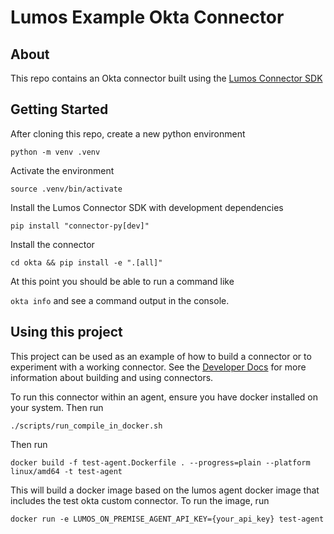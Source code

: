 # Lumos Example Okta Connector

## About
This repo contains an Okta connector built using the [Lumos Connector SDK](https://pypi.org/project/connector-py/#description)

## Getting Started

After cloning this repo, create a new python environment

`python -m venv .venv`

Activate the environment

`source .venv/bin/activate`

Install the Lumos Connector SDK with development dependencies

`pip install "connector-py[dev]"`

Install the connector

`cd okta && pip install -e ".[all]"`

At this point you should be able to run a command like

`okta info` and see a command output in the console.

## Using this project

This project can be used as an example of how to build a connector or to experiment with a working connector. 
See the [Developer Docs](https://developers.lumos.com/docs/connector-sdk-1) for more information about building
and using connectors.

To run this connector within an agent, ensure you have docker installed on your system. Then run

`./scripts/run_compile_in_docker.sh`

Then run 

`docker build -f test-agent.Dockerfile . --progress=plain --platform linux/amd64 -t test-agent` 

This will build a docker image based on the lumos agent docker image that includes the test okta custom connector. To run the image, run

`docker run -e LUMOS_ON_PREMISE_AGENT_API_KEY={your_api_key} test-agent`